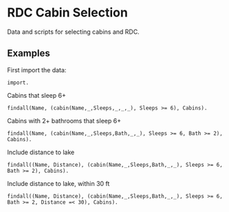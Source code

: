 RDC Cabin Selection
========

Data and scripts for selecting cabins and RDC.

Examples
--------

First import the data:
```
import.
```

Cabins that sleep 6+
```
findall(Name, (cabin(Name,_,Sleeps,_,_,_), Sleeps >= 6), Cabins).
```

Cabins with 2+ bathrooms that sleep 6+
```
findall(Name, (cabin(Name,_,Sleeps,Bath,_,_), Sleeps >= 6, Bath >= 2), Cabins).
```

Include distance to lake
```
findall((Name, Distance), (cabin(Name,_,Sleeps,Bath,_,_), Sleeps >= 6, Bath >= 2), Cabins).
```

Include distance to lake, within 30 ft
```
findall((Name, Distance), (cabin(Name,_,Sleeps,Bath,_,_), Sleeps >= 6, Bath >= 2, Distance =< 30), Cabins).
```
